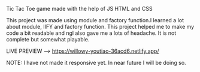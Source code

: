 Tic Tac Toe game made with the help of JS HTML and CSS

This project was made using module and factory function.I learned a lot about module, IIFY and factory function. This project helped me to make my code a bit readable and ngl also gave me a lots of headache. It is not complete but somewhat playable.


LIVE PREVIEW --> https://willowy-youtiao-36acd6.netlify.app/


NOTE: I have not made it responsive yet. In near future I will be doing so.